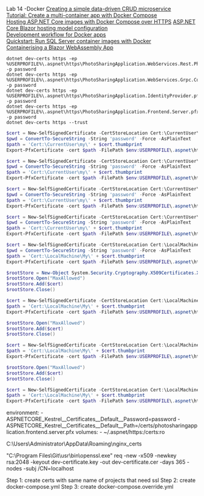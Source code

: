 Lab 14 -Docker
[Creating a simple data-driven CRUD microservice](https://docs.microsoft.com/en-us/dotnet/architecture/microservices/multi-container-microservice-net-applications/data-driven-crud-microservice)  
[Tutorial: Create a multi-container app with Docker Compose](https://docs.microsoft.com/en-us/visualstudio/containers/tutorial-multicontainer?view=vs-2019)  
[Hosting ASP.NET Core images with Docker Compose over HTTPS](https://docs.microsoft.com/en-us/aspnet/core/security/docker-compose-https?view=aspnetcore-5.0)
[ASP.NET Core Blazor hosting model configuration](https://docs.microsoft.com/en-us/aspnet/core/blazor/hosting-model-configuration?view=aspnetcore-5.0#configuration)  
[Development workflow for Docker apps](https://docs.microsoft.com/en-us/dotnet/architecture/microservices/docker-application-development-process/)  
[Quickstart: Run SQL Server container images with Docker](https://docs.microsoft.com/en-us/sql/linux/quickstart-install-connect-docker?view=sql-server-linux-ver15&pivots=cs1-powershell)     
[Containerising a Blazor WebAssembly App](https://chrissainty.com/containerising-blazor-applications-with-docker-containerising-a-blazor-webassembly-app/)  

```
dotnet dev-certs https -ep %USERPROFILE%\.aspnet\https\PhotoSharingApplication.WebServices.Rest.Photos.pfx -p password   
dotnet dev-certs https -ep %USERPROFILE%\.aspnet\https\PhotoSharingApplication.WebServices.Grpc.Comments.pfx -p password    
dotnet dev-certs https -ep %USERPROFILE%\.aspnet\https\PhotoSharingApplication.IdentityProvider.pfx -p password    
dotnet dev-certs https -ep %USERPROFILE%\.aspnet\https\PhotoSharingApplication.Frontend.Server.pfx -p password  
dotnet dev-certs https --trust  
```

```powershell
$cert = New-SelfSignedCertificate -CertStoreLocation Cert:\CurrentUser\My -DnsName photosharingapplication.webservices.rest.photos -Subject photosharingapplication.webservices.rest.photos
$pwd = ConvertTo-SecureString -String 'password' -Force -AsPlainText
$path = 'Cert:\CurrentUser\my\' + $cert.thumbprint
Export-PfxCertificate -cert $path -FilePath $env:USERPROFILE\.aspnet\https\photosharingapplication.webservices.rest.photos.pfx -Password $pwd

$cert = New-SelfSignedCertificate -CertStoreLocation Cert:\CurrentUser\My -DnsName photosharingapplication.webservices.grpc.comments -Subject photosharingapplication.webservices.grpc.comments
$pwd = ConvertTo-SecureString -String 'password' -Force -AsPlainText
$path = 'Cert:\CurrentUser\my\' + $cert.thumbprint
Export-PfxCertificate -cert $path -FilePath $env:USERPROFILE\.aspnet\https\photosharingapplication.webservices.grpc.comments.pfx -Password $pwd

$cert = New-SelfSignedCertificate -CertStoreLocation Cert:\CurrentUser\My -DnsName photosharingapplication.identityprovider -Subject photosharingapplication.identityprovider
$pwd = ConvertTo-SecureString -String 'password' -Force -AsPlainText
$path = 'Cert:\CurrentUser\my\' + $cert.thumbprint
Export-PfxCertificate -cert $path -FilePath $env:USERPROFILE\.aspnet\https\photosharingapplication.identityprovider.pfx -Password $pwd

$cert = New-SelfSignedCertificate -CertStoreLocation Cert:\CurrentUser\My -DnsName PhotoSharingApplication.Frontend.Server -Subject PhotoSharingApplication.Frontend.Server
$pwd = ConvertTo-SecureString -String 'password' -Force -AsPlainText
$path = 'Cert:\CurrentUser\my\' + $cert.thumbprint
Export-PfxCertificate -cert $path -FilePath $env:USERPROFILE\.aspnet\https\PhotoSharingApplication.Frontend.Server.pfx -Password $pwd

```




```powershell
$cert = New-SelfSignedCertificate -CertStoreLocation Cert:\LocalMachine\My -Subject photosharingapplication.webservices.rest.photos
$pwd = ConvertTo-SecureString -String 'password' -Force -AsPlainText
$path = 'Cert:\LocalMachine\My\' + $cert.thumbprint
Export-PfxCertificate -cert $path -FilePath $env:USERPROFILE\.aspnet\https\photosharingapplication.webservices.rest.photos.pfx -Password $pwd

$rootStore = New-Object System.Security.Cryptography.X509Certificates.X509Store -ArgumentList Root, LocalMachine
$rootStore.Open("MaxAllowed")
$rootStore.Add($cert)
$rootStore.Close()

$cert = New-SelfSignedCertificate -CertStoreLocation Cert:\LocalMachine\My -Subject photosharingapplication.webservices.grpc.comments
$path = 'Cert:\LocalMachine\My\' + $cert.thumbprint
Export-PfxCertificate -cert $path -FilePath $env:USERPROFILE\.aspnet\https\photosharingapplication.webservices.grpc.comments.pfx -Password $pwd

$rootStore.Open("MaxAllowed")
$rootStore.Add($cert)
$rootStore.Close()

$cert = New-SelfSignedCertificate -CertStoreLocation Cert:\LocalMachine\My -Subject photosharingapplication.identityprovider
$path = 'Cert:\LocalMachine\My\' + $cert.thumbprint
Export-PfxCertificate -cert $path -FilePath $env:USERPROFILE\.aspnet\https\photosharingapplication.identityprovider.pfx -Password $pwd

$rootStore.Open("MaxAllowed")
$rootStore.Add($cert)
$rootStore.Close()

$cert = New-SelfSignedCertificate -CertStoreLocation Cert:\LocalMachine\My -Subject PhotoSharingApplication.Frontend.Server
$path = 'Cert:\LocalMachine\My\' + $cert.thumbprint
Export-PfxCertificate -cert $path -FilePath $env:USERPROFILE\.aspnet\https\PhotoSharingApplication.Frontend.Server.pfx -Password $pwd

```

environment:
      - ASPNETCORE_Kestrel__Certificates__Default__Password=password
      - ASPNETCORE_Kestrel__Certificates__Default__Path=/certs/photosharingapplication.frontend.server.pfx
volumes:
      - ~/.aspnet/https:/certs:ro


C:\Users\Administrator\AppData\Roaming\nginx_certs

"C:\Program Files\Git\usr\bin\openssl.exe" req -new -x509 -newkey rsa:2048 -keyout dev-certificate.key -out dev-certificate.cer -days 365 -nodes -subj /CN=localhost

Step 1: create certs with same name of projects that need ssl
Step 2: create docker-compose.yml
Step 3: create docker-compose.override.yml
